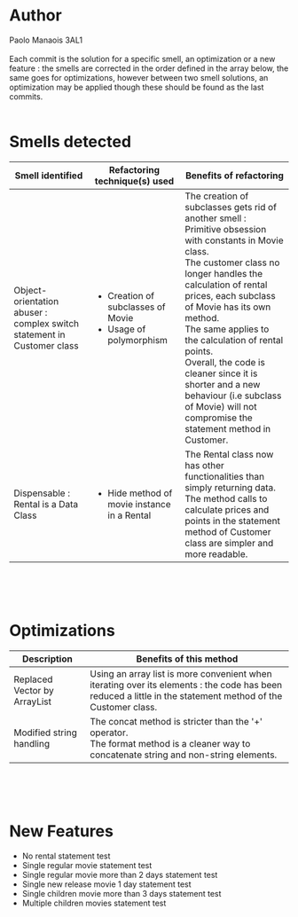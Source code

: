 # Author
Paolo Manaois 3AL1
<br><br>
Each commit is the solution for a specific smell, an optimization or a new feature : the smells are corrected in the order defined in the array below, the same goes for optimizations, however between two smell solutions, an optimization may be applied though these should be found as the last commits.
<br><br>

# Smells detected
Smell identified | Refactoring technique(s) used | Benefits of refactoring
 --- | --- | --- 
Object-orientation abuser : complex switch statement in Customer class | <ul><li>Creation of subclasses of Movie</li><li>Usage of polymorphism</li></ul> | The creation of subclasses gets rid of another smell : Primitive obsession with constants in Movie class.<br>The customer class no longer handles the calculation of rental prices, each subclass of Movie has its own method.<br>The same applies to the calculation of rental points.<br>Overall, the code is cleaner since it is shorter and a new behaviour (i.e subclass of Movie) will not compromise the statement method in Customer.
Dispensable : Rental is a Data Class | <ul><li>Hide method of movie instance in a Rental</li></ul> | The Rental class now has other functionalities than simply returning data.<br>The method calls to calculate prices and points in the statement method of Customer class are simpler and more readable.
<br><br><br>

# Optimizations
Description | Benefits of this method
 --- | --- 
Replaced Vector by ArrayList | Using an array list is more convenient when iterating over its elements : the code has been reduced a little in the statement method of the Customer class.
Modified string handling | The concat method is stricter than the '+' operator.<br>The format method is a cleaner way to concatenate string and non-string elements.
<br><br><br>

# New Features
<ul>
<li>No rental statement test</li>
<li>Single regular movie statement test</li>
<li>Single regular movie more than 2 days statement test</li>
<li>Single new release movie 1 day statement test</li>
<li>Single children movie more than 3 days statement test</li>
<li>Multiple children movies statement test</li>
</ul>